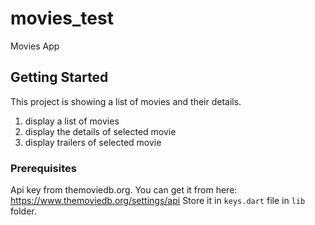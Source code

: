 # movies_test

Movies App

## Getting Started

This project is showing a list of movies and their details.

1. display a list of movies
2. display the details of selected movie
3. display trailers of selected movie

### Prerequisites
Api key from themoviedb.org. You can get it from here: https://www.themoviedb.org/settings/api
Store it in `keys.dart` file in `lib` folder.

